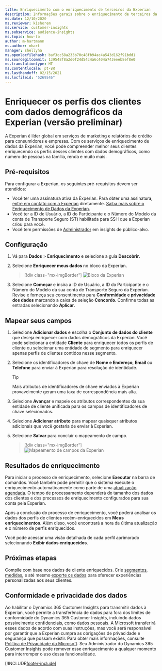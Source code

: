 ```yaml
---
title: Enriquecimento com o enriquecimento de terceiros da Experian
description: Informações gerais sobre o enriquecimento de terceiros da Experian.
ms.date: 12/10/2020
ms.reviewer: kishorem
ms.service: customer-insights
ms.subservice: audience-insights
ms.topic: how-to
author: m-hartmann
ms.author: mhart
manager: shellyha
ms.openlocfilehash: baf3cc58a233b70c48fb94ac4a543d162f91bdd1
ms.sourcegitcommit: 139548f8a2d0f24d54c4a6c404a743eeeb8ef8e0
ms.translationtype: HT
ms.contentlocale: pt-BR
ms.lasthandoff: 02/15/2021
ms.locfileid: "5269546"
---
```

# <a name="enrich-customer-profiles-with-demographics-from-experian-preview"></a>Enriquecer os perfis dos clientes com dados demográficos da Experian (versão preliminar)

A Experian é líder global em serviços de marketing e relatórios de crédito para consumidores e empresas. Com os serviços de enriquecimento de dados da Experian, você pode compreender melhor seus clientes enriquecendo os perfis desses clientes com dados demográficos, como número de pessoas na família, renda e muito mais.

## <a name="prerequisites"></a>Pré-requisitos

Para configurar a Experian, os seguintes pré-requisitos devem ser atendidos:

- Você ter uma assinatura ativa da Experian. Para obter uma assinatura, [entre em contato com a Experian](https://www.experian.com/marketing-services/contact) diretamente. [Saiba mais sobre o Enriquecimento de Dados da Experian](https://www.experian.com/marketing-services/microsoft?cmpid=ems_web_mci_cdppage).
- Você ter a ID de Usuário, a ID do Participante e o Número do Modelo da conta de Transporte Seguro (ST) habilitada para SSH que a Experian criou para você.
- Você tem permissões de [Administrador](permissions.md#administrator) em insights de público-alvo.

## <a name="configuration"></a>Configuração

1. Vá para **Dados** > **Enriquecimento** e selecione a guia **Descobrir**.

1. Selecione **Enriquecer meus dados** no bloco da Experian.

   > [!div class="mx-imgBorder"]
   > ![Bloco da Experian](media/experian-tile.png "Bloco da Experian")

1. Selecione **Começar** e insira a ID de Usuário, a ID do Participante e o Número do Modelo da sua conta de Transporte Seguro da Experian. Revise e forneça seu consentimento para **Conformidade e privacidade dos dados** marcando a caixa de seleção **Concordo**. Confirme todas as entradas selecionando **Aplicar**.

## <a name="map-your-fields"></a>Mapear seus campos

1.  Selecione **Adicionar dados** e escolha o **Conjunto de dados do cliente** que deseja enriquecer com dados demográficos da Experian. Você pode selecionar a entidade **Cliente** para enriquecer todos os perfis de cliente ou selecionar uma entidade de segmento para enriquecer apenas perfis de clientes contidos nesse segmento.

1. Selecione os identificadores de chave de **Nome e Endereço**, **Email** ou **Telefone** para enviar à Experian para resolução de identidade.

   > [!TIP]
   > Mais atributos de identificadores de chave enviados à Experian provavelmente geram uma taxa de correspondência mais alta.

1. Selecione **Avançar** e mapeie os atributos correspondentes da sua entidade de cliente unificada para os campos de identificadores de chave selecionados.

1. Selecione **Adicionar atributo** para mapear quaisquer atributos adicionais que você gostaria de enviar à Experian.

1.  Selecione **Salvar** para concluir o mapeamento de campo.

    > [!div class="mx-imgBorder"]
    > ![Mapeamento de campos da Experian](media/experian-field-mapping.png "Mapeamento de campos da Experian")

## <a name="enrichment-results"></a>Resultados de enriquecimento

Para iniciar o processo de enriquecimento, selecione **Executar** na barra de comandos. Você também pode permitir que o sistema execute o enriquecimento automaticamente como parte de uma [atualização agendada](system.md#schedule-tab). O tempo de processamento dependerá do tamanho dos dados dos clientes e dos processos de enriquecimento configurados para sua conta pela Experian.

Após a conclusão do processo de enriquecimento, você poderá analisar os dados dos perfis de clientes recém-enriquecidos em **Meus enriquecimentos**. Além disso, você encontrará a hora da última atualização e o número de perfis enriquecidos.

Você pode acessar uma visão detalhada de cada perfil aprimorado selecionando **Exibir dados enriquecidos**.

## <a name="next-steps"></a>Próximas etapas

Compile com base nos dados de cliente enriquecidos. Crie [segmentos](segments.md), [medidas](measures.md), e até mesmo [exporte os dados](export-destinations.md) para oferecer experiências personalizadas aos seus clientes.

## <a name="data-privacy-and-compliance"></a>Conformidade e privacidade dos dados

Ao habilitar o Dynamics 365 Customer Insights para transmitir dados à Experian, você permite a transferência de dados para fora dos limites de conformidade do Dynamics 365 Customer Insights, incluindo dados possivelmente confidenciais, como dados pessoais. A Microsoft transferirá esses dados de acordo com suas instruções, mas você será responsável por garantir que a Experian cumpra as obrigações de privacidade e segurança que possam existir. Para obter mais informações, consulte [Política de Privacidade da Microsoft](https://go.microsoft.com/fwlink/?linkid=396732).
Seu Administrador do Dynamics 365 Customer Insights pode remover esse enriquecimento a qualquer momento para interromper o uso dessa funcionalidade.


[!INCLUDE[footer-include](../includes/footer-banner.md)]